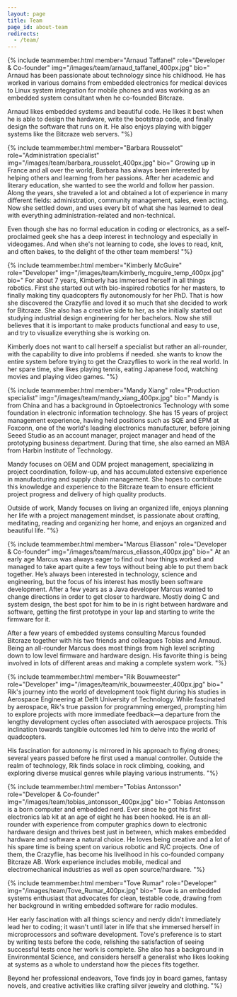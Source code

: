```yaml
---
layout: page
title: Team
page_id: about-team
redirects:
  - /team/
---
```



{% include teammember.html member="Arnaud Taffanel" role="Developer & Co-founder" img="/images/team/arnaud_taffanel_400px.jpg" bio="
Arnaud has been passionate about technology since his childhood. He has worked in various domains from embedded electronics for medical devices to Linux system integration for mobile phones and was working as an embedded system consultant when he co-founded Bitcraze.

Arnaud likes embedded systems and beautiful code. He likes it best when he is able to design the hardware, write the bootstrap code, and finally design the software that runs on it. He also enjoys playing with bigger systems like the Bitcraze web servers.
"%}

{% include teammember.html member="Barbara Rousselot" role="Administration specialist" img="/images/team/barbara_rousselot_400px.jpg" bio="
Growing up in France and all over the world, Barbara has always been interested by helping others and learning from her passions. After her academic and literary education, she wanted to see the world and follow her passion. Along the years, she traveled a lot and obtained a lot of experience in many different fields: administration, community management, sales, even acting. Now she settled down, and uses every bit of what she has learned to deal with everything administration-related and non-technical.

Even though she has no formal education in coding or electronics, as a self-proclaimed geek she has a deep interest in technology and especially in videogames. And when she's not learning to code, she loves to read, knit, and often bakes, to the delight of the other team members!
"%}

{% include teammember.html member="Kimberly McGuire" role="Developer" img="/images/team/kimberly_mcguire_temp_400px.jpg" bio="
For about 7 years, Kimberly has immersed herself in all things robotics. First she started out with bio-inspired robotics for her masters, to finally making tiny quadcopters fly autonomously for her PhD. That is how she discovered the Crazyflie and loved it so much that she decided to work for Bitcraze. She also has a creative side to her, as she initially started out studying industrial design engineering for her bachelors. Now she still believes that it is important to make products functional and easy to use, and try to visualize everything she is working on.

Kimberly does not want to call herself a specialist but rather an all-rounder, with the capability to dive into problems if needed. she wants to know the entire system before trying to get the Crazyflies to work in the real world. In her spare time, she likes playing tennis, eating Japanese food, watching movies and playing video games.
"%}

{% include teammember.html member="Mandy Xiang" role="Production specialist" img="/images/team/mandy_xiang_400px.jpg" bio="
Mandy is from China and has a background in Optoelectronics Technology with some foundation in electronic information technology. She has 15 years of project management experience, having held positions such as SQE and EPM at Foxconn, one of the world's leading electronics manufacturer, before joining Seeed Studio as an account manager, project manager and head of the prototyping business department. During that time, she also earned an MBA from Harbin Institute of Technology.

Mandy focuses on OEM and ODM project management, specializing in project coordination, follow-up, and has accumulated extensive experience in manufacturing and supply chain management. She hopes to contribute this knowledge and experience to the Bitcraze team to ensure efficient project progress and delivery of high quality products.

Outside of work, Mandy focuses on living an organized life, enjoys planning her life with a project management mindset, is passionate about crafting, meditating, reading and organizing her home, and enjoys an organized and beautiful life.
"%}

{% include teammember.html member="Marcus Eliasson" role="Developer & Co-founder" img="/images/team/marcus_eliasson_400px.jpg" bio="
At an early age Marcus was always eager to find out how things worked and managed to take apart quite a few toys without being able to put them back together. He’s always been interested in technology, science and engineering, but the focus of his interest has mostly been software development.
After a few years as a Java developer Marcus wanted to change directions in order to get closer to hardware. Mostly doing C and system design, the best spot for him to be in is right between hardware and software, getting the first prototype in your lap and starting to write the firmware for it.

After a few years of embedded systems consulting Marcus founded Bitcraze together with his two friends and colleagues Tobias and Arnaud.
Being an all-rounder Marcus does most things from high level scripting down to low level firmware and hardware design. His favorite thing is being involved in lots of different areas and making a complete system work.
"%}

{% include teammember.html member="Rik Bouwmeester" role="Developer" img="/images/team/rik_bouwmeester_400px.jpg" bio="
Rik's journey into the world of development took flight during his studies in Aerospace Engineering at Delft University of Technology. While fascinated by aerospace, Rik's true passion for programming emerged, prompting him to explore projects with more immediate feedback—a departure from the lengthy development cycles often associated with aerospace projects. This inclination towards tangible outcomes led him to delve into the world of quadcopters.

His fascination for autonomy is mirrored in his approach to flying drones; several years passed before he first used a manual controller. Outside the realm of technology, Rik finds solace in rock climbing, cooking, and exploring diverse musical genres while playing various instruments.
"%}

{% include teammember.html member="Tobias Antonsson" role="Developer & Co-founder" img="/images/team/tobias_antonsson_400px.jpg" bio="
Tobias Antonsson is a born computer and embedded nerd. Ever since he got his first electronics lab kit at an age of eight he has been hooked. He is an all-rounder with experience from computer graphics down to electronic hardware design and thrives best just in between, which makes embedded hardware and software a natural choice.
He loves being creative and a lot of his spare time is being spent on various robotic and R/C projects. One of them, the Crazyflie, has become his livelihood in his co-founded company Bitcraze AB. Work experience includes mobile, medical and electromechanical industries as well as open source/hardware.
"%}


{% include teammember.html member="Tove Rumar" role="Developer" img="/images/team/Tove_Rumar_400px.jpg" bio="
Tove is an embedded systems enthusiast that advocates for clean, testable code, drawing from her background in writing embedded software for radio modules.

Her early fascination with all things sciency and nerdy didn't immediately lead her to coding; it wasn't until later in life that she immersed herself in microprocessors and software development.
Tove's preference is to start by writing tests before the code, relishing the satisfaction of seeing successful tests once her work is complete. 
She also has a background in Environmental Science, and considers herself a generalist who likes looking at systems as a whole to understand how the pieces fits together.

Beyond her professional endeavors, Tove finds joy in board games, fantasy novels, and creative activities like crafting silver jewelry and clothing.
"%}